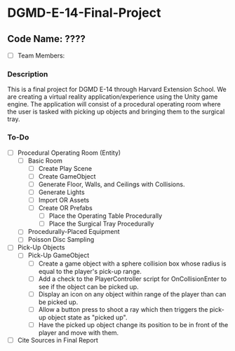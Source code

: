 # DGMD-E-14-Final-Project
## Code Name: ????

- [ ] Team Members:

### Description
This is a final project for DGMD E-14 through Harvard Extension School. We are creating a virtual reality application/experience using the Unity game engine. The application will consist of a procedural operating room where the user is tasked with picking up objects and bringing them to the surgical tray. 

### To-Do
- [ ] Procedural Operating Room (Entity)
  - [ ] Basic Room
    - [ ] Create Play Scene
    - [ ] Create GameObject 
    - [ ] Generate Floor, Walls, and Ceilings with Collisions.
    - [ ] Generate Lights
    - [ ] Import OR Assets
    - [ ] Create OR Prefabs
      - [ ] Place the Operating Table Procedurally
      - [ ] Place the Surgical Tray Procedurally
  - [ ] Procedurally-Placed Equipment
  -   [ ] Poisson Disc Sampling

- [ ] Pick-Up Objects
  - [ ] Pick-Up GameObject
    - [ ] Create a game object with a sphere collision box whose radius is equal to the player's pick-up range.
    - [ ] Add a check to the PlayerController script for OnCollisionEnter to see if the object can be picked up.
    - [ ] Display an icon on any object within range of the player than can be picked up.
    - [ ] Allow a button press to shoot a ray which then triggers the pick-up object state as "picked up".
    - [ ] Have the picked up object change its position to be in front of the player and move with them.

- [ ] Cite Sources in Final Report
